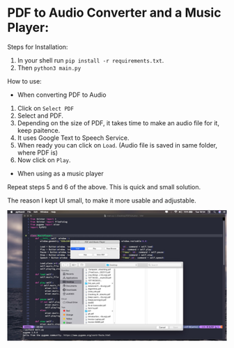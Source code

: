# PDF to Audio Converter and a Music Player:

Steps for Installation:

1. In your shell run `pip install -r requirements.txt`.
2. Then `python3 main.py`

How to use:

* When converting PDF to Audio

1. Click on `Select PDF`
2. Select and PDF.
3. Depending on the size of PDF, it takes time to make an audio file for it, keep paitence.
4. It uses Google Text to Speech Service.
5. When ready you can click on `Load`. (Audio file is saved in same folder, where PDF is)
6. Now click on `Play`.

* When using as a music player

Repeat steps 5 and 6 of the above.
This is quick and small solution.

The reason I kept UI small, to make it more usable and adjustable.

<img src="sample.jpg">
